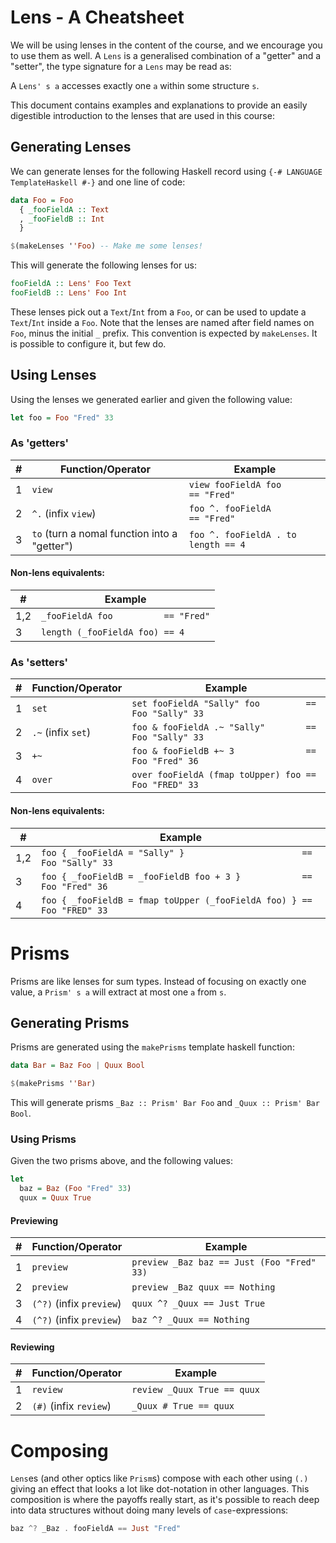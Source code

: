 # Lens - A Cheatsheet

We will be using lenses in the content of the course, and we encourage you to
use them as well. A `Lens` is a generalised combination of a "getter" and a
"setter", the type signature for a `Lens` may be read as:

A `Lens' s a` accesses exactly one `a` within some structure `s`.

This document contains examples and explanations to provide an easily
digestible introduction to the lenses that are used in this course:

## Generating Lenses

We can generate lenses for the following Haskell record using `{-#
LANGUAGE TemplateHaskell #-}` and one line of code:

```haskell
data Foo = Foo
  { _fooFieldA :: Text
  , _fooFieldB :: Int
  }

$(makeLenses ''Foo) -- Make me some lenses!
```

This will generate the following lenses for us:

```haskell
fooFieldA :: Lens' Foo Text
fooFieldB :: Lens' Foo Int
```

These lenses pick out a `Text`/`Int` from a `Foo`, or can be used to
update a `Text`/`Int` inside a `Foo`. Note that the lenses are named
after field names on `Foo`, minus the initial `_` prefix. This
convention is expected by `makeLenses`. It is possible to configure
it, but few do.

## Using Lenses

Using the lenses we generated earlier and given the following value:

```haskell
let foo = Foo "Fred" 33
```

### As 'getters'

| # | Function/Operator                            | Example                                  |
|---|----------------------------------------------|------------------------------------------|
| 1 | `view`                                       | `view fooFieldA foo           == "Fred"` |
| 2 | `^.` (infix `view`)                          | `foo ^. fooFieldA             == "Fred"` |
| 3 | `to` (turn a nomal function into a "getter") | `foo ^. fooFieldA . to length == 4`      |

#### Non-lens equivalents:

| #   | Example                             |
|-----|-------------------------------------|
| 1,2 | `_fooFieldA foo          == "Fred"` |
| 3   | `length (_fooFieldA foo) == 4`      |

### As 'setters'

| # | Function/Operator  | Example                                               |
|---|--------------------|-------------------------------------------------------|
| 1 | `set`              | `set fooFieldA "Sally" foo         == Foo "Sally" 33` |
| 2 | `.~` (infix `set`) | `foo & fooFieldA .~ "Sally"        == Foo "Sally" 33` |
| 3 | `+~`               | `foo & fooFieldB +~ 3              == Foo "Fred" 36`  |
| 4 | `over`             | `over fooFieldA (fmap toUpper) foo == Foo "FRED" 33`  |

#### Non-lens equivalents:

|   # | Example                                                                |
|-----|------------------------------------------------------------------------|
| 1,2 | `foo { _fooFieldA = "Sally" }                       == Foo "Sally" 33` |
|   3 | `foo { _fooFieldB = _fooFieldB foo + 3 }            == Foo "Fred" 36`  |
|   4 | `foo { _fooFieldB = fmap toUpper (_fooFieldA foo) } == Foo "FRED" 33`  |

# Prisms

Prisms are like lenses for sum types. Instead of focusing on exactly
one value, a `Prism' s a` will extract at most one `a` from `s`.

## Generating Prisms

Prisms are generated using the `makePrisms` template haskell function:

```haskell
data Bar = Baz Foo | Quux Bool

$(makePrisms ''Bar)
```

This will generate prisms `_Baz :: Prism' Bar Foo` and `_Quux ::
Prism' Bar Bool`.

### Using Prisms

Given the two prisms above, and the following values:

```haskell
let
  baz = Baz (Foo "Fred" 33)
  quux = Quux True
```

#### Previewing

| # | Function/Operator        | Example                                    |
|---|--------------------------|--------------------------------------------|
| 1 | `preview`                | `preview _Baz baz == Just (Foo "Fred" 33)` |
| 2 | `preview`                | `preview _Baz quux == Nothing`             |
| 3 | `(^?)` (infix `preview`) | `quux ^? _Quux == Just True`               |
| 4 | `(^?)` (infix `preview`) | `baz ^? _Quux == Nothing`                  |

#### Reviewing

| # | Function/Operator      | Example                     |
|---|------------------------|-----------------------------|
| 1 | `review`               | `review _Quux True == quux` |
| 2 | `(#)` (infix `review`) | `_Quux # True == quux`      |

# Composing

`Lens`es (and other optics like `Prism`s) compose with each other
using `(.)` giving an effect that looks a lot like dot-notation in
other languages. This composition is where the payoffs really start,
as it's possible to reach deep into data structures without doing many
levels of `case`-expressions:

```haskell
baz ^? _Baz . fooFieldA == Just "Fred"
```
